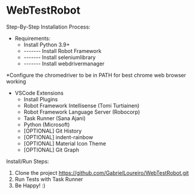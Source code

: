 # WebTestRobot

Step-By-Step Installation Process:

+ Requirements:
   - Install Python 3.9+
   - ------- Install Robot Framework 
   - ------- Install seleniumlibrary
   - ------- Install webdrivermanager

*Configure the chromedriver to be in PATH for best chrome web browser working

+ VSCode Extensions
   + Install Plugins
    - Robot Framework Intellisense (Tomi Turtiainen)
    - Robot Framework Language Server (Robocorp)
    - Task Runner (Sana Ajani)
    - Python (Microsoft)
    - [OPTIONAL] Git History
    - [OPTIONAL] indent-rainbow
    - [OPTIONAL] Material Icon Theme
    - [OPTIONAL] Git Graph 

Install/Run Steps:

1) Clone the project https://github.com/GabrielLoureiro/WebTestRobot.git
2) Run Tests with Task Runner
3) Be Happy! :)

